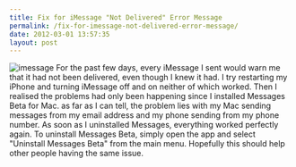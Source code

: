```yaml
---
title: Fix for iMessage "Not Delivered" Error Message
permalink: /fix-for-imessage-not-delivered-error-message/
date: 2012-03-01 13:57:35
layout: post
---
```


![imessage](http://therobb.com/wp-content/uploads/2012-03-imessage.jpeg) For the past few days, every iMessage I sent would warn me that it had not been delivered, even though I knew it had. I try restarting my iPhone and turning iMessage off and on neither of which worked. Then I realised the problems had only been happening since I installed Messages Beta for Mac. as far as I can tell, the problem lies with my Mac sending messages from my email address and my phone sending from my phone number. As soon as I uninstalled Messages, everything worked perfectly again. To uninstall Messages Beta, simply open the app and select "Uninstall Messages Beta" from the main menu. Hopefully this should help other people having the same issue.